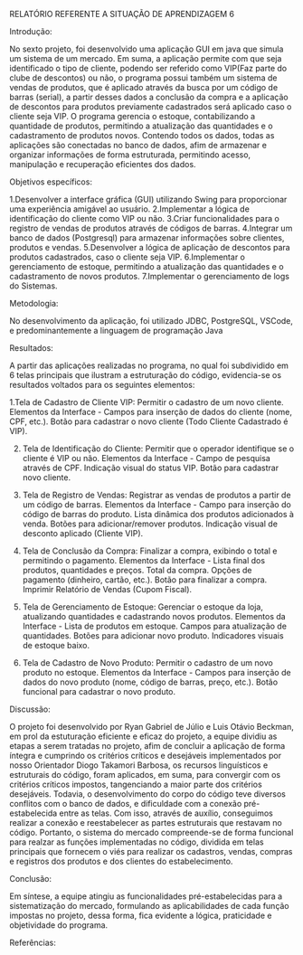 RELATÓRIO REFERENTE A SITUAÇÃO DE APRENDIZAGEM 6

Introdução:

  No sexto projeto, foi desenvolvido uma aplicação GUI em java que simula um sistema de um mercado. Em suma, a aplicação permite com que seja identificado o tipo de cliente,
podendo ser referido como VIP(Faz parte do clube de descontos) ou não, o programa possui também um sistema de vendas de produtos, que é aplicado através da busca por um código
de barras (serial), a partir desses dados a conclusão da compra e a aplicação de descontos para produtos previamente cadastrados será aplicado caso o cliente seja VIP.
  O programa gerencia o estoque, contabilizando a quantidade de produtos, permitindo a atualização das quantidades e o cadastramento de produtos novos. Contendo todos os dados,
todas as aplicações são conectadas no banco de dados, afim de armazenar e organizar informações de forma estruturada, permitindo acesso, manipulação e recuperação eficientes
dos dados.

Objetivos específicos:

  1.Desenvolver a interface gráfica (GUI) utilizando Swing para proporcionar uma experiência amigável ao usuário.
  2.Implementar a lógica de identificação do cliente como VIP ou não.
  3.Criar funcionalidades para o registro de vendas de produtos através de códigos de barras.
  4.Integrar um banco de dados (Postgresql) para armazenar informações sobre clientes, produtos e vendas.
  5.Desenvolver a lógica de aplicação de descontos para produtos cadastrados, caso o cliente seja VIP.
  6.Implementar o gerenciamento de estoque, permitindo a atualização das quantidades e o cadastramento de novos produtos.
  7.Implementar o gerenciamento de logs do Sistemas.
  
Metodologia:

  No desenvolvimento da aplicação, foi utilizado JDBC, PostgreSQL, VSCode, e predominantemente a linguagem de programação Java

Resultados:

  A partir das aplicações realizadas no programa, no qual foi subdividido em 6 telas principais que ilustram 
a estruturação do código, evidencia-se os resultados voltados para os seguintes elementos:

  1.Tela de Cadastro de Cliente VIP: Permitir o cadastro de um novo cliente.
  Elementos da Interface - Campos para inserção de dados do cliente (nome, CPF, etc.).
                           Botão para cadastrar o novo cliente (Todo Cliente Cadastrado é VIP).

  2. Tela de Identificação do Cliente: Permitir que o operador identifique se o cliente é VIP ou não.
  Elementos da Interface - Campo de pesquisa através de CPF.
                           Indicação visual do status VIP.
                           Botão para cadastrar novo cliente.

  3. Tela de Registro de Vendas: Registrar as vendas de produtos a partir de um código de barras.
  Elementos da Interface - Campo para inserção do código de barras do produto.
                           Lista dinâmica dos produtos adicionados à venda.
                           Botões para adicionar/remover produtos.
                           Indicação visual de desconto aplicado (Cliente VIP).

  4. Tela de Conclusão da Compra: Finalizar a compra, exibindo o total e permitindo o pagamento.
  Elementos da Interface - Lista final dos produtos, quantidades e preços.
                           Total da compra.
                           Opções de pagamento (dinheiro, cartão, etc.).
                           Botão para finalizar a compra.
                           Imprimir Relatório de Vendas (Cupom Fiscal).

  5. Tela de Gerenciamento de Estoque: Gerenciar o estoque da loja, atualizando quantidades e cadastrando novos produtos.
  Elementos da Interface - Lista de produtos em estoque.
                           Campos para atualização de quantidades.
                           Botões para adicionar novo produto.
                           Indicadores visuais de estoque baixo.

  6. Tela de Cadastro de Novo Produto: Permitir o cadastro de um novo produto no estoque.
  Elementos da Interface - Campos para inserção de dados do novo produto (nome, código de barras, preço, etc.).
                           Botão funcional para cadastrar o novo produto.
     
Discussão:

  O projeto foi desenvolvido por Ryan Gabriel de Júlio e Luis Otávio Beckman, em prol da estuturação eficiente e eficaz do projeto, a equipe dividiu as etapas a serem
tratadas no projeto, afim de concluir a aplicação de forma íntegra e cumprindo os critérios críticos e desejáveis implementados por nosso Orientador Diogo Takamori Barbosa,
os recursos linguísticos e estruturais do código, foram aplicados, em suma, para convergir com os critérios críticos impostos, tangenciando a maior parte dos critérios desejáveis.
  Todavia, o desenvolvimento do corpo do código teve diversos conflitos com o banco de dados, e dificuldade com a conexão pré-estabelecida entre as telas. Com isso, através de auxílio, 
conseguimos realizar a conexão e reestabelecer as partes estruturais que restavam no código.
  Portanto, o sistema do mercado compreende-se de forma funcional para realzar as funções implementadas no código, dividida em telas principais que fornecem o viés para realizar os
cadastros, vendas, compras e registros dos produtos e dos clientes do estabelecimento.
    
Conclusão:

  Em síntese, a equipe atingiu as funcionalidades pré-estabelecidas para a sistematização do mercado, formulando as aplicabilidades de cada função impostas no projeto, dessa forma, fica evidente
a lógica, praticidade e objetividade do programa.

Referências:
